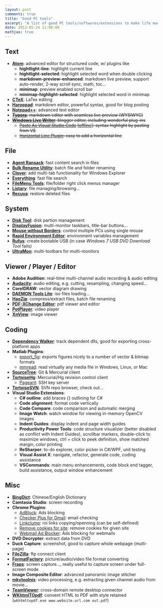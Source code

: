 ```yaml
---
layout: post
comments: true
title: "Good PC tools"
excerpt: "A list of good PC tools/softwares/extensions to make life much easier. :)"
date: 2013-05-24 11:00:00
mathjax: true
---
```


<!-- add TOC here -->
<div id="genTocHere"></div>

## Text
- [**Atom**](https://atom.io/): advanced editor for structured code, w/ plugins like
    - **hightlight-line**: highlight current line
    - **hightlight-selected**: highlight selected word when double clicking
    - **markdown-preview-enhanced**: markdown live preview, support auto-render, 2-way scroll sync, math, toc...
    - **minimap**: preview enabled scroll bar
    - **minimap-highlight-selected**: highlight selected word in minimap
- [**CTeX**](http://www.ctex.org/CTeXDownload): LaTex editing
- [**Haroopad**](http://pad.haroopress.com/user.html): markdown editor, powerful syntax, good for blog posting
- [**Notepad++**](http://notepad-plus-plus.org/download): advanced text editor
- ~~[**Typora**](https://www.typora.io/#windows): markdown editor with seamless live preview (WYSIWYG)~~
- ~~[**Windows Live Writer**](http://www.microsoft.com/en-us/download/details.aspx?id=8621): blogger editor, including wonderful plug-ins~~
    - ~~[Paste As Visual Studio Code](http://www.lavernockenterprises.co.uk/downloads/pasteasvisualstudiocode/pasteasvisualstudiocode.aspx) [[offline](https://bitbucket.org/herohuyongtao/files/downloads/WindowsLiveWriterPlugin-PasteAsVisualStudioCode1.8.0.0.msi)]: syntax highlight by pasting from VS~~
    - ~~[Horizontal Line Plugin](https://bitbucket.org/herohuyongtao/files/downloads/WindowsLiveWriterPlugin-HorizontalLine.zip): easy to add a horizontal line~~

## File
- [**Agent Ransack**](http://www.mythicsoft.com/agentransack/download): fast content search in files
- [**Bulk Rename Utility**](http://www.bulkrenameutility.co.uk/Download.php): batch file and folder renaming
- [**Clover**](http://ejie.me/): add multi-tab functionality for Windows Explorer
- [**Everything**](http://www.voidtools.com/downloads/): fast file search
- [**FileMenu Tools**](http://www.lopesoft.com/en/filemenutools/download): file/folder right click menus manager
- [**Listary**](http://www.listary.com/download): file managing/browsing…
- [**Recuva**](https://www.piriform.com/recuva/download): restore deleted files

## System
- [**Disk Tool**](http://www.disktool.cn/feature.html): disk partion management
- [**DisplayFusion**](http://www.displayfusion.com/Download/): multi-monitor taskbars, title-bar buttons...
- [**Mouse without Borders**](http://www.microsoft.com/en-hk/download/details.aspx?id=35460): control multiple PCs using single mouse
- [**Rapid Environment Editor**](http://www.rapidee.com/en/download): environment variables management
- [**Rufus**](https://rufus.akeo.ie/): create bootable USB (in case *Windows 7 USB DVD Download Tool* fails)
- [**UltraMon**](https://www.realtimesoft.com/ultramon/download.asp): multi-toolbars for multi-monitors

## Viewer / Player / Editor
- **Adobe Audition**: real-time multi-channel audio recording & audio editing
- [**Audacity**](http://audacity.sourceforge.net/download/): audio editing, e.g. cutting, resampling, changing speed…
- **CorelDRAW**: vector diagram drawing
- [**DAEMON Tools Lite**](http://www.disk-tools.com/download/daemon): iso files loading…
- [**HaoZip**](http://haozip.2345.com/Eng/index_en.htm): compress/extract files, batch file renaming
- [**PDF-XChange Editor**](http://www.tracker-software.com/product/pdf-xchange-editor): pdf viewer and editor
- [**PotPlayer**](http://potplayer.daum.net/): video player
- [**XnView**](http://www.xnview.com/en/xnview/): image viewer

## Coding
- [**Dependency Walker**](http://www.dependencywalker.com/): track dependent dlls, good for exporting cross-platform apps
- **Matlab Plugins**:
    - [export_fig](http://www.mathworks.com/matlabcentral/fileexchange/23629-exportfig): exports figures nicely to a number of vector & bitmap formats
    - [mmread](http://www.mathworks.com/matlabcentral/fileexchange/8028-mmread): read virtually any media file in Windows, Linux, or Mac
- [**SourceTree**](http://www.sourcetreeapp.com/): Git & Mercurial client
- [**TortoiseHg**](http://tortoisehg.bitbucket.org/download/): Mercurial/Hg revision control client
    - [Pageant](http://www.chiark.greenend.org.uk/~sgtatham/putty/download.html): SSH key server
- [**TortoiseSVN**](http://tortoisesvn.net/downloads.html): SVN repo browser, check out...
- **Visual Studio Extensions**:
    - **C# outline**: add braces {} outlining for C#
    - **Code alignment**: format code vertically
    - **Code Compare**: code comparison and automatic merging
    - **Image Watch**: watch window for viewing in-memory OpenCV images
    - **Indent Guides**: display indent and page width guides
    - **Productivity Power Tools**: code structure visualizer (better disabled as conflict with Indent Guides), scrollbar markers, double-click to maximize windows, ctrl + click to peek definition, show matched margin, color printing
    - **ReSharper**: to-do explorer, color picker in C#/WPF, unit testing
    - **Visual Assist X**: navigate, refactor, generate code, coding assistance
    - **VSCommands**: main menu enhancements, code block end tagger, build assistance, output window enhancement

## Misc
- [**BingDict**](http://bing.msn.cn/dict/desktop/): Chinese/English Dictionary
- **Camtasia Studio**: screen recording
- **Chrome Plugins**:
    - [AdBlock](https://chrome.google.com/webstore/detail/adblock/gighmmpiobklfepjocnamgkkbiglidom): Ads blocking
    - [Checker Plus for Gmail](https://chrome.google.com/webstore/detail/checker-plus-for-gmail/oeopbcgkkoapgobdbedcemjljbihmemj): email checking
    - [Linkclump](https://chrome.google.com/webstore/detail/linkclump/lfpjkncokllnfokkgpkobnkbkmelfefj): roi links copying/openning (can be self-defined)
    - [Remove cookies for site](https://chrome.google.com/webstore/detail/remove-cookies-for-site/lmfdblomdpkcniknaenceeogpgepocmm): remove cookies for given site
    - [Webmail Ad Blocker](https://chrome.google.com/webstore/detail/webmail-ad-blocker/cbhfdchmklhpcngcgjmpdbjakdggkkjp): Ads blocking for webmails
- **DVD Decrypter**: extract data from DVD
- **Duck Capture**: screenshot, good to capture whole webpage (multi-page)
- [**FileZilla**](https://filezilla-project.org/): ftp connect client
- [**FormatFactory**](http://www.pcfreetime.com/download.html): picture/audio/video file format converting
- [**Fraps**](http://www.fraps.com/download.php): screen capture…, really useful to capture screen under full-screen mode
- **Image Composite Editor**: advanced panoramic image stitcher
- [**mkvtoolnix**](https://www.bunkus.org/videotools/mkvtoolnix/downloads.html): video processing, e.g. extracting given channel audio from movie…
- [**TeamViewer**](http://www.teamviewer.com/en/download/windows.aspx): cross-domain remote desktop connector
- [**WKhtmlTOpdf**](http://wkhtmltopdf.org/downloads.html): convent HTML to PDF with style retained (`wkhtmltopdf.exe www.website.url.com out.pdf`)
